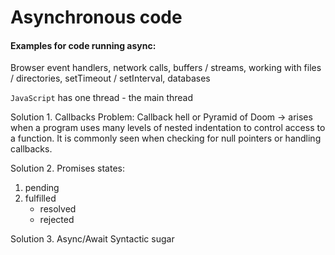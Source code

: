# Asynchronous code

#### Examples for code running async:
Browser event handlers, network calls, buffers / streams, working with files / directories, setTimeout / setInterval, databases

`JavaScript` has one thread - the main thread

Solution 1. Callbacks
Problem: Callback hell or Pyramid of Doom -> 
arises when a program uses many levels of nested indentation to control access to a function. 
It is commonly seen when checking for null pointers or handling callbacks.

Solution 2. Promises
states:
1. pending
2. fulfilled
    - resolved
    - rejected

Solution 3. Async/Await
Syntactic sugar